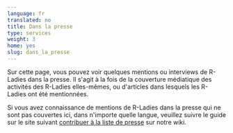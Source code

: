 ```yaml
---
language: fr
translated: no
title: Dans la presse
type: services
weight: 3
home: yes
slug: dans_la_presse
---
```


Sur cette page, vous pouvez voir quelques mentions ou interviews de R-Ladies dans la presse.
Il s'agit à la fois de la couverture médiatique des activités des R-Ladies elles-mêmes, ou d'articles dans lesquels les R-Ladies ont été mentionnées.

Si vous avez connaissance de mentions de R-Ladies dans la presse qui ne sont pas couvertes ici, dans n'importe quelle langue, veuillez suivre le guide sur le site suivant [contribuer à la liste de presse](https://github.com/rladies/website/wiki/Adding-press-entries) sur notre wiki.


